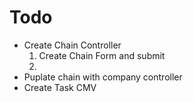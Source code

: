 
# Todo
* Create Chain Controller
    1. Create Chain Form and submit
    2. 
* Puplate chain with company controller
* Create Task CMV

